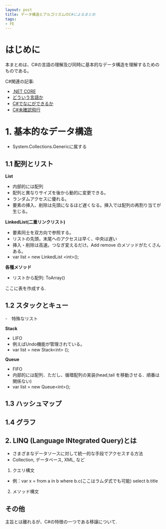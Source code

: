 ```yaml
---
layout: post
title: データ構造とアルゴリズムのC#によるまとめ 
tags: 
- FE 
---
```


<script src="https://cdn.mathjax.org/mathjax/latest/MathJax.js?config=TeX-AMS-MML_HTMLorMML" type="text/javascript"></script>

# はじめに
本まとめは、C#の言語の理解及び同時に基本的なデータ構造を理解するためのものである。

C#関連の記事:
- [.NET CORE](https://smdn.jp/programming/netfx/)  
- [どういう言語か](https://sakumaga.sakura.ad.jp/entry/2020/05/18/120000) 
- [C#でなにができるか](https://qiita.com/okazuki/items/e3a8e23f9ac2a10d8fde)
- [C#未確認飛行](https://ufcpp.net/study/csharp/)
 

# 1.  基本的なデータ構造

- System.Collections.Genericに属する

## 1.1 配列とリスト


**List**<br>
- 内部的には配列
- 配列と異なりサイズを後から動的に変更できる。
- ランダムアクセスに優れる。
- 要素の挿入、削除は先頭になるほど遅くなる。挿入では配列の再割り当てが生じる。

**LinkedList(二重リンクリスト)**<br>
- 要素同士を双方向で参照する。
- リストの先頭，末尾へのアクセスは早く、中央は遅い
- 挿入・削除は高速。つなぎ変えるだけ。Add remove のメソッドがたくさんある。
- var list = new LinkedList \<int\>();


**各種メソッド**
- リストから配列: ToArray()



ここに表を作成する.




## 1.2 スタックとキュー
-　特殊なリスト

**Stack**<br>
- LIFO
- 例えばUndo機能が管理されている。
- var list = new Stack\<int\> ();

**Queue**<br>
- FIFO 
- 内部的には配列．ただし、循環配列の実装(head,tail を移動させる．順番は関係ない)  
- var list = new Queue\<int\>();

## 1.3 ハッシュマップ


## 1.4  グラフ 



## 2. LINQ (Language INtegrated Query)とは
- さまざまなデータソースに対して統一的な手段でアクセスする方法
- Collection, データベース, XML, など

1. クエリ構文
- 例：var x = from a in b where b.c(ここはラムダ式でも可能) select b.title

2. メソッド構文







## その他
主旨とは離れるが、C#の特徴の一つである移譲について. 


